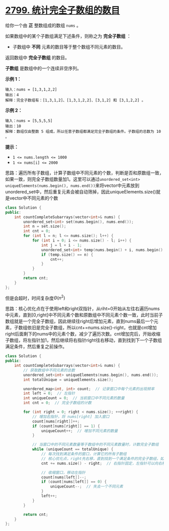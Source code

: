 # [2799. 统计完全子数组的数目](https://leetcode.cn/problems/count-complete-subarrays-in-an-array/)

给你一个由 **正** 整数组成的数组 `nums` 。

如果数组中的某个子数组满足下述条件，则称之为 **完全子数组** ：

- 子数组中 **不同** 元素的数目等于整个数组不同元素的数目。

返回数组中 **完全子数组** 的数目。

**子数组** 是数组中的一个连续非空序列。

**示例 1：**

```
输入：nums = [1,3,1,2,2]
输出：4
解释：完全子数组有：[1,3,1,2]、[1,3,1,2,2]、[3,1,2] 和 [3,1,2,2] 。
```

**示例 2：**

```
输入：nums = [5,5,5,5]
输出：10
解释：数组仅由整数 5 组成，所以任意子数组都满足完全子数组的条件。子数组的总数为 10 。
```

**提示：**

- `1 <= nums.length <= 1000`
- `1 <= nums[i] <= 2000`



思路：遍历所有子数组，计算子数组中不同元素的个数，判断是否和原数组一致，如果一致，则完全子数组数量加1。这里可以通过`unordered_set<int> uniqueElements(nums.begin(), nums.end())`来将vector中元素放到unordered_set中，然后重复元素会被自动筛掉，因此uniqueElements.size()就是vector中不同元素的个数

```cpp
class Solution {
public:
    int countCompleteSubarrays(vector<int>& nums) {
        unordered_set<int> set(nums.begin(), nums.end());
        int n = set.size();
        int cnt = 0;
        for (int l = n; l <= nums.size(); l++) {
            for (int i = 0; i <= nums.size() - l; i++) {
                int j = l + i - 1;
                unordered_set<int> temp(nums.begin() + i, nums.begin() + j + 1);
                if (temp.size() == n) {
                    cnt++;
                }
            }
        }
        return cnt;
    }
};
```

但是会超时，时间复杂度$\Theta(n^2)$

思路：核心优化点在于使用left和right双指针，从riht=0开始从左往右遍历nums中元素，直到[0,right]中不同元素个数和原数组中不同元素个数一致，此时当前子数组就是一个完全子数组，因此继续往right后增加元素，直到nums最后一个元素，子数组依旧是完全子数组，所以cnt+=nums.size()-right，也就是cnt增加right后面剩下的nums中的元素个数，减少了遍历次数。cnt增加完后，开始收缩子数组，将左指针加1，然后继续将右指针right往右移动，直到找到下一个子数组满足条件，然后重复之前操作。

```cpp
class Solution {
public:
    int countCompleteSubarrays(vector<int>& nums) {
        // 获取数组中不同元素的总数  
        unordered_set<int> uniqueElements(nums.begin(), nums.end());
        int totalUnique = uniqueElements.size();

        unordered_map<int, int> count;  // 记录窗口中每个元素的出现频率  
        int left = 0;  // 左指针  
        int uniqueCount = 0;  // 当前窗口中不同元素的数量  
        int cnt = 0;  // 完全子数组的计数  

        for (int right = 0; right < nums.size(); ++right) {
            // 增加右指针，将 nums[right] 加入窗口  
            count[nums[right]]++;
            if (count[nums[right]] == 1) {
                uniqueCount++;  // 增加不同元素的数量  
            }

            // 当窗口中的不同元素数量等于数组中的不同元素数量时，计数完全子数组  
            while (uniqueCount == totalUnique) {
                // 每次找到满足条件的窗口，计算它的所有子数组  
                // 核心优化点，right先右移，直到找到一个满足条件的完全子数组，如果[0,right]满足，则0到right之后的元素也满足，所以cnt加上nums,size()-right
                cnt += nums.size() - right;  // 右指针固定，左指针可以向右移动到右边界  

                // 收缩窗口，移动左指针  
                count[nums[left]]--;
                if (count[nums[left]] == 0) {
                    uniqueCount--;  // 失去一个不同元素  
                }
                left++;
            }
        }

        return cnt;
    }
};	
```

